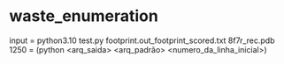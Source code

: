 # waste_enumeration

input = python3.10 test.py footprint.out_footprint_scored.txt 8f7r_rec.pdb 1250 = (python<version> <programa> <arq_saida> <arq_padrão> <numero_da_linha_inicial>)
